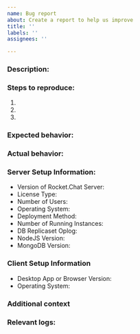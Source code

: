 ```yaml
---
name: Bug report
about: Create a report to help us improve
title: ''
labels: ''
assignees: ''

---
```


<!-- 

Please see our guide for opening issues: https://developer.rocket.chat/rocket.chat/contribute-to-rocket.chat/ways-to-contribute/report-bugs

If you have questions or are looking for help/support please see: https://rocket.chat/docs/getting-support

If you are experiencing a bug please search our issues to be sure it is not already present: https://github.com/RocketChat/Rocket.Chat/issues

-->

### Description:

<!-- A clear and concise description of what the bug is. -->

### Steps to reproduce:

1. <!-- Go to '...' -->
2. <!-- Click on '....' -->
3. <!-- and so on... -->

### Expected behavior:

<!-- What you expect to happen -->

### Actual behavior:

<!-- What actually happens with SCREENSHOT, if applicable -->

### Server Setup Information:

- Version of Rocket.Chat Server: 
- License Type:
- Number of Users: 
- Operating System: 
- Deployment Method: <!-- snap/docker/tar/etc -->
- Number of Running Instances: 
- DB Replicaset Oplog: 
- NodeJS Version: 
- MongoDB Version:

### Client Setup Information

- Desktop App or Browser Version:
- Operating System:

### Additional context

<!-- Add any other context about the problem here. -->

### Relevant logs:

<!-- Logs from both SERVER and BROWSER -->
<!-- For more information about collecting logs please see: https://rocket.chat/docs/contributing/reporting-issues#gathering-logs -->
